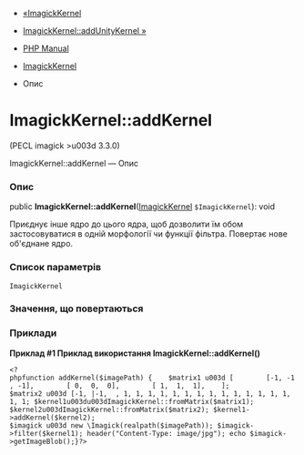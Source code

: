- [«ImagickKernel](class.imagickkernel.md)
- [ImagickKernel::addUnityKernel »](imagickkernel.addunitykernel.md)

- [PHP Manual](index.md)
- [ImagickKernel](class.imagickkernel.md)
- Опис

# ImagickKernel::addKernel

(PECL imagick \>u003d 3.3.0)

ImagickKernel::addKernel — Опис

### Опис

public
**ImagickKernel::addKernel**([ImagickKernel](class.imagickkernel.md)
`$ImagickKernel`): void

Приєднує інше ядро до цього ядра, щоб дозволити їм обом
застосовуватися в одній морфології чи функції фільтра. Повертає нове
об'єднане ядро.

### Список параметрів

`ImagickKernel`

### Значення, що повертаються

### Приклади

**Приклад #1 Приклад використання **ImagickKernel::addKernel()****

` <?phpfunction addKernel($imagePath) {    $matrix1 u003d [        [-1, -1, -1],        [ 0,  0,  0],        [ 1,  1,  1],    ]; $matrix2 u003d [-1, |-1,  , 1, 1, 1, 1, 1, 1, 1, 1, 1, 1, 1, 1, 1, 1, 1, 1; $kernel1u003du003dImagickKernel::fromMatrix($matrix1); $kernel2u003dImagickKernel::fromMatrix($matrix2); $kernel1->addKernel($kernel2); $imagick u003d new \Imagick(realpath($imagePath)); $imagick->filter($kernel1); header("Content-Type: image/jpg"); echo $imagick->getImageBlob();}?> `

